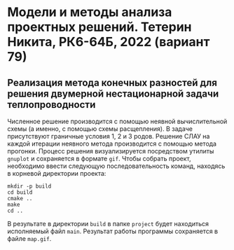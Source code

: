 # __Модели и методы анализа проектных решений. Тетерин Никита, РК6-64Б, 2022 (вариант 79)__

## __Реализация метода конечных разностей для решения двумерной нестационарной задачи теплопроводности__

Численное решение производится с помощью неявной вычислительной схемы (а именно, с помощью схемы расщепления). В задаче присутствуют граничные условия 1, 2 и 3 родов.
Решение СЛАУ на каждой итерации неявного метода производится с помощью метода прогонки.
Процесс решения визуализируется посредством утилиты `gnuplot` и сохраняется в формате `gif`.
Чтобы собрать проект, необходимо ввести следующую последовательность команд, находясь в корневой директории проекта:

```
mkdir -p build
cd build
cmake ..
make
cd ..
```

В результате в директории `build` в папке `project` будет находиться исполняемый файл `main`. Результат работы программы сохраняется в файле `map.gif`.
